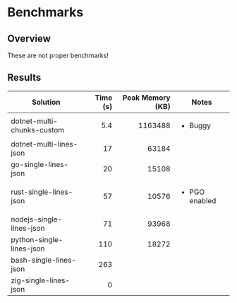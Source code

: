 # Benchmarks

## Overview

These are not proper benchmarks!

## Results

| Solution                   | Time (s) | Peak Memory (KB) | Notes                         |
| -------------------------- | -------: | ---------------: | ----------------------------- |
| dotnet-multi-chunks-custom |      5.4 |          1163488 | <ul><li>Buggy</li></ul>       |
| dotnet-multi-lines-json    |       17 |            63184 |                               |
| go-single-lines-json       |       20 |            15108 |                               |
| rust-single-lines-json     |       57 |            10576 | <ul><li>PGO enabled</li></ul> |
| nodejs-single-lines-json   |       71 |            93968 |                               |
| python-single-lines-json   |      110 |            18272 |                               |
| bash-single-lines-json     |      263 |                  |                               |
| zig-single-lines-json      |        0 |                  |                               |
